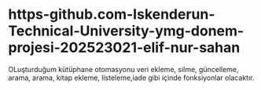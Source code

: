 # https-github.com-Iskenderun-Technical-University-ymg-donem-projesi-202523021-elif-nur-sahan

OLuşturduğum kütüphane otomasyonu veri ekleme, silme, güncelleme, arama, arama, kitap ekleme, listeleme,iade gibi içinde fonksiyonlar olacaktır.  
